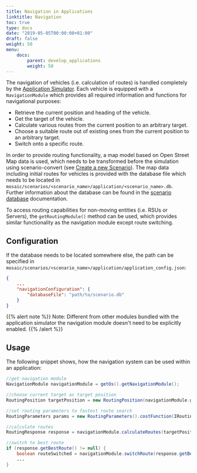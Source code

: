 ```yaml
---
title: Navigation in Applications
linktitle: Navigation
toc: true
type: docs
date: "2019-05-05T00:00:00+01:00"
draft: false
weight: 50
menu:
    docs:
        parent: develop_applications
        weight: 50
---
```


The navigation of vehicles (i.e. calculation of routes) is handled completely by the [Application Simulator](/docs/simulators/application_simulator#eclipse-mosaic-application-simulator). Each vehicle is equipped
with a `NavigationModule` which provides all required information and functions for navigational purposes:

* Retrieve the current position and heading of the vehicle.
* Get the target of the vehicle.
* Calculate various routes from the current position to an arbitrary target.
* Choose a suitable route out of existing ones from the current position to an arbitrary target.
* Switch onto a specific route.

In order to provide routing functionality, a map model based on Open Street Map data is used, which
needs to be transformed before the simulation using scenario-convert (see [Create a new Scenario](/docs/scenarios/scenario_convert)).
The map data including initial routes for vehicles is provided with the database file which needs to be located in
`mosaic/scenarios/<scenario_name>/application/<scenario_name>.db`. Further information about the database can be found in the [scenario database](/docs/develop_applications/scenario_database) documentation.  

To  access routing capabilities for non-moving entities (i.e. RSUs or Servers), the `getRoutingModule()` method can be used, 
which provides similar functionality as the navigation module except route switching.

## Configuration
If the database needs to be located somewhere else, the path can be specified in
`mosaic/scenarios/<scenario_name>/application/application_config.json`:

```json
{
    ...
    "navigationConfiguration": {
        "databaseFile": "path/to/scenario.db"
    }
}
```
{{% alert note %}}
Note: Different from other modules bundled with the application simulator the navigation module doesn't need to be explicitly enabled.
{{% /alert %}}

## Usage
The following snippet shows, how the navigation system can be used within an application:

```java
//get navigation module
NavigationModule navigationModule = getOs().getNavigationModule();

//choose current target as target position
RoutingPosition targetPosition = new RoutingPosition(navigationModule.getTargetPosition());

//set routing parameters to fastest route search
RoutingParameters params = new RoutingParameters().costFunction(IRoutingCostFunction.Fastest);

//calculate routes
RoutingResponse response = navigationModule.calculateRoutes(targetPosition, params);

//switch to best route
if (response.getBestRoute() != null) {
    boolean routeSwitched = navigationModule.switchRoute(response.getBestRoute());
    ...
}
```

